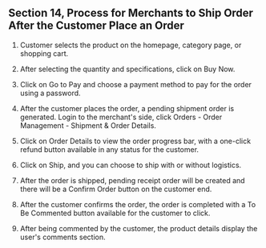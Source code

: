 ## Section 14, Process for Merchants to Ship Order After the Customer Place an Order

1. Customer selects the product on the homepage, category page, or shopping cart.

2. After selecting the quantity and specifications, click on Buy Now.

3. Click on Go to Pay and choose a payment method to pay for the order using a password.

4. After the customer places the order, a pending shipment order is generated. Login to the merchant's side, click Orders - Order Management - Shipment & Order Details.

5. Click on Order Details to view the order progress bar, with a one-click refund button available in any status for the customer.

6. Click on Ship, and you can choose to ship with or without logistics.

7. After the order is shipped, pending receipt order will be created and there will be a Confirm Order button on the customer end.

8. After the customer confirms the order, the order is completed with a To Be Commented button available for the customer to click.

9. After being commented by the customer, the product details display the user's comments section.